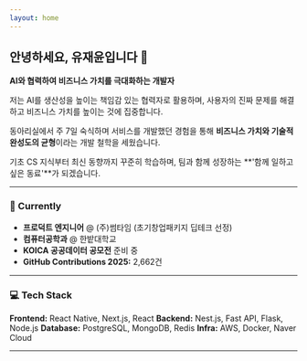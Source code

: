 ```yaml
---
layout: home
---
```


## 안녕하세요, 유재윤입니다 👋

**AI와 협력하여 비즈니스 가치를 극대화하는 개발자**

저는 AI를 생산성을 높이는 책임감 있는 협력자로 활용하며, 사용자의 진짜 문제를 해결하고 비즈니스 가치를 높이는 것에 집중합니다.

동아리실에서 주 7일 숙식하며 서비스를 개발했던 경험을 통해 **비즈니스 가치와 기술적 완성도의 균형**이라는 개발 철학을 세웠습니다.

기초 CS 지식부터 최신 동향까지 꾸준히 학습하며, 팀과 함께 성장하는 **'함께 일하고 싶은 동료'**가 되겠습니다.

---

### 🚀 Currently

- **프로덕트 엔지니어** @ (주)썸타임 (초기창업패키지 딥테크 선정)
- **컴퓨터공학과** @ 한밭대학교
- **KOICA 공공데이터 공모전** 준비 중
- **GitHub Contributions 2025:** 2,662건

---

### 💻 Tech Stack

**Frontend:** React Native, Next.js, React
**Backend:** Nest.js, Fast API, Flask, Node.js
**Database:** PostgreSQL, MongoDB, Redis
**Infra:** AWS, Docker, Naver Cloud

---
